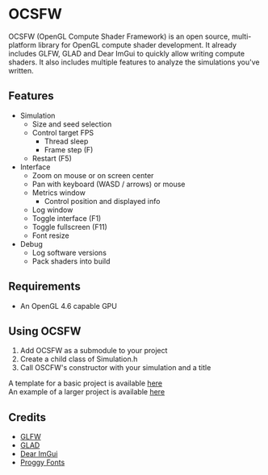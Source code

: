 # OCSFW
OCSFW (OpenGL Compute Shader Framework) is an open source, multi-platform library for OpenGL compute shader development. It already includes GLFW, GLAD and Dear ImGui to quickly allow writing compute shaders. It also includes multiple features to analyze the simulations you've written.

## Features
- Simulation
  - Size and seed selection
  - Control target FPS
    - Thread sleep
    - Frame step (F)
  - Restart (F5)
- Interface
  - Zoom on mouse or on screen center
  - Pan with keyboard (WASD / arrows) or mouse
  - Metrics window
    - Control position and displayed info
  - Log window
  - Toggle interface (F1)
  - Toggle fullscreen (F11)
  - Font resize
- Debug
  - Log software versions
  - Pack shaders into build

## Requirements
- An OpenGL 4.6 capable GPU

## Using OCSFW
1. Add OCSFW as a submodule to your project
2. Create a child class of Simulation.h
3. Call OSCFW's constructor with your simulation and a title

A template for a basic project is available [here](https://github.com/psychopattt/OCSFW-Galaxy)<br>
An example of a larger project is available [here](https://github.com/psychopattt/Game-of-Life-OpenGL)

## Credits
- [GLFW](https://www.glfw.org)
- [GLAD](https://github.com/Dav1dde/glad)
- [Dear ImGui](https://github.com/ocornut/imgui)
- [Proggy Fonts](https://github.com/bluescan/proggyfonts)
